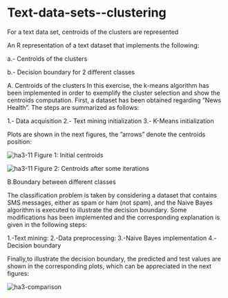 # Text-data-sets--clustering
For a text data set, centroids of the clusters are represented 

An R representation of a text dataset that implements the following:

a.- Centroids of the clusters

b.- Decision boundary for 2 different classes


A. Centroids of the clusters
In this exercise, the k-means algorithm has been implemented
in order to exemplify the cluster selection and show the centroids
computation. First, a dataset has been obtained regarding
”News Health”. The steps are summarized as follows:

1.- Data acquisition
2.- Text mining initialization
3.- K-Means initialization

Plots are shown in the next figures, the ”arrows” denote the
centroids position:

![ha3-11](https://github.com/Rgzsat/Text-data-sets--clustering/assets/87973999/b94c56b2-3744-48b6-9723-5d6abaa990e8)
Figure 1: Initial centroids

![ha3-11](https://user-images.githubusercontent.com/87973999/235171709-4b757480-d62e-4729-a4af-afff06edf193.png)
Figure 2: Centroids after some iterations


B.Boundary between different classes

The classification problem is taken by considering a dataset that contains SMS messages,
either as spam or ham (not spam), and the Naive Bayes algorithm
is executed to illustrate the decision boundary. Some
modifications has been implemented and the corresponding explanation
is given in the following steps:

1.-Text mining: 
2.-Data preprocessing:
3.-Naive Bayes implementation
4.-Decision boundary

Finally,to illustrate the decision boundary, the predicted and
test values are shown in the corresponding plots, which can be
appreciated in the next figures:

![ha3-comparison](https://user-images.githubusercontent.com/87973999/235172768-d99777a0-26d4-485f-bc39-e7b84fedba9b.png)
